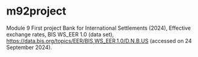 # m92project
Module 9 First project
Bank for International Settlements (2024), Effective exchange rates, BIS WS_EER 1.0 (data set), https://data.bis.org/topics/EER/BIS,WS_EER,1.0/D.N.B.US (accessed on 24 September 2024).
